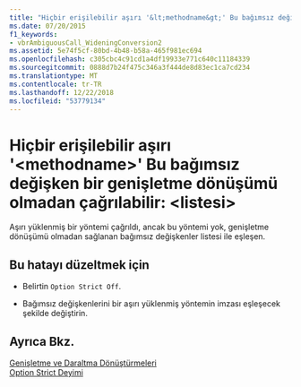 ```yaml
---
title: "Hiçbir erişilebilir aşırı '&lt;methodname&gt;' Bu bağımsız değişken bir genişletme dönüşümü olmadan çağrılabilir: &lt;listesi&gt;"
ms.date: 07/20/2015
f1_keywords:
- vbrAmbiguousCall_WideningConversion2
ms.assetid: 5e74f5cf-80bd-4b48-b58a-465f981ec694
ms.openlocfilehash: c305cbc4c91cd1a4df19933e771c640c11184339
ms.sourcegitcommit: 0888d7b24f475c346a3f444de8d83ec1ca7cd234
ms.translationtype: MT
ms.contentlocale: tr-TR
ms.lasthandoff: 12/22/2018
ms.locfileid: "53779134"
---
```

# <a name="no-accessible-overloaded-ltmethodnamegt-can-be-called-with-these-arguments-without-a-widening-conversion-ltlistgt"></a>Hiçbir erişilebilir aşırı '&lt;methodname&gt;' Bu bağımsız değişken bir genişletme dönüşümü olmadan çağrılabilir: &lt;listesi&gt;
Aşırı yüklenmiş bir yöntemi çağrıldı, ancak bu yöntemi yok, genişletme dönüşümü olmadan sağlanan bağımsız değişkenler listesi ile eşleşen.  
  
## <a name="to-correct-this-error"></a>Bu hatayı düzeltmek için  
  
-   Belirtin `Option Strict Off`.  
  
-   Bağımsız değişkenlerini bir aşırı yüklenmiş yöntemin imzası eşleşecek şekilde değiştirin.  
  
## <a name="see-also"></a>Ayrıca Bkz.  
 [Genişletme ve Daraltma Dönüştürmeleri](../../visual-basic/programming-guide/language-features/data-types/widening-and-narrowing-conversions.md)  
 [Option Strict Deyimi](../../visual-basic/language-reference/statements/option-strict-statement.md)
